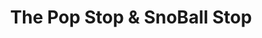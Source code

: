 ---
title: "The Pop Stop & SnoBall Stop"
url: /amarillo/the-pop-stop-und-snoball-stop/
shop: Lebensmittel
---